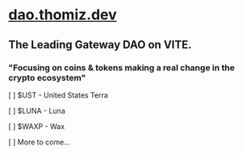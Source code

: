 # [dao.thomiz.dev](dao.thomiz.dev)
## The Leading Gateway DAO on VITE.
### "Focusing on coins & tokens making a real change in the crypto ecosystem"

[ ] $UST - United States Terra

[ ] $LUNA - Luna

[ ] $WAXP - Wax

[ ] More to come...
